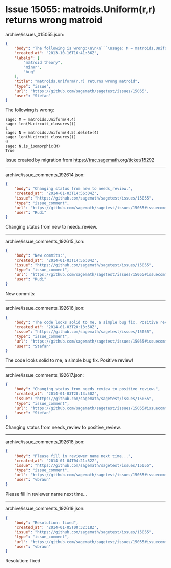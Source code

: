 # Issue 15055: matroids.Uniform(r,r) returns wrong matroid

archive/issues_015055.json:
```json
{
    "body": "The following is wrong:\n\n\n```\nsage: M = matroids.Uniform(4,4)\nsage: len(M.circuit_closures())\n1\nsage: N = matroids.Uniform(4,5).delete(4)\nsage: len(N.circuit_closures())\n0\nsage: N.is_isomorphic(M)\nTrue\n```\n\n\n\nIssue created by migration from https://trac.sagemath.org/ticket/15292\n\n",
    "created_at": "2013-10-16T16:41:36Z",
    "labels": [
        "matroid theory",
        "minor",
        "bug"
    ],
    "title": "matroids.Uniform(r,r) returns wrong matroid",
    "type": "issue",
    "url": "https://github.com/sagemath/sagetest/issues/15055",
    "user": "Stefan"
}
```
The following is wrong:


```
sage: M = matroids.Uniform(4,4)
sage: len(M.circuit_closures())
1
sage: N = matroids.Uniform(4,5).delete(4)
sage: len(N.circuit_closures())
0
sage: N.is_isomorphic(M)
True
```



Issue created by migration from https://trac.sagemath.org/ticket/15292





---

archive/issue_comments_192614.json:
```json
{
    "body": "Changing status from new to needs_review.",
    "created_at": "2014-01-03T14:56:04Z",
    "issue": "https://github.com/sagemath/sagetest/issues/15055",
    "type": "issue_comment",
    "url": "https://github.com/sagemath/sagetest/issues/15055#issuecomment-192614",
    "user": "Rudi"
}
```

Changing status from new to needs_review.



---

archive/issue_comments_192615.json:
```json
{
    "body": "New commits:",
    "created_at": "2014-01-03T14:56:04Z",
    "issue": "https://github.com/sagemath/sagetest/issues/15055",
    "type": "issue_comment",
    "url": "https://github.com/sagemath/sagetest/issues/15055#issuecomment-192615",
    "user": "Rudi"
}
```

New commits:



---

archive/issue_comments_192616.json:
```json
{
    "body": "The code looks solid to me, a simple bug fix. Positive review!",
    "created_at": "2014-01-03T20:13:50Z",
    "issue": "https://github.com/sagemath/sagetest/issues/15055",
    "type": "issue_comment",
    "url": "https://github.com/sagemath/sagetest/issues/15055#issuecomment-192616",
    "user": "Stefan"
}
```

The code looks solid to me, a simple bug fix. Positive review!



---

archive/issue_comments_192617.json:
```json
{
    "body": "Changing status from needs_review to positive_review.",
    "created_at": "2014-01-03T20:13:50Z",
    "issue": "https://github.com/sagemath/sagetest/issues/15055",
    "type": "issue_comment",
    "url": "https://github.com/sagemath/sagetest/issues/15055#issuecomment-192617",
    "user": "Stefan"
}
```

Changing status from needs_review to positive_review.



---

archive/issue_comments_192618.json:
```json
{
    "body": "Please fill in reviewer name next time...",
    "created_at": "2014-01-04T04:21:52Z",
    "issue": "https://github.com/sagemath/sagetest/issues/15055",
    "type": "issue_comment",
    "url": "https://github.com/sagemath/sagetest/issues/15055#issuecomment-192618",
    "user": "vbraun"
}
```

Please fill in reviewer name next time...



---

archive/issue_comments_192619.json:
```json
{
    "body": "Resolution: fixed",
    "created_at": "2014-01-05T00:32:18Z",
    "issue": "https://github.com/sagemath/sagetest/issues/15055",
    "type": "issue_comment",
    "url": "https://github.com/sagemath/sagetest/issues/15055#issuecomment-192619",
    "user": "vbraun"
}
```

Resolution: fixed
